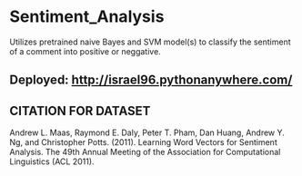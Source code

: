 # Sentiment_Analysis

Utilizes pretrained naive Bayes and SVM model(s) to classify the sentiment of a comment into positive or neggative. 

## Deployed: http://israel96.pythonanywhere.com/

## CITATION FOR DATASET
Andrew L. Maas, Raymond E. Daly, Peter T. Pham, Dan Huang, Andrew Y. Ng, and 
Christopher Potts. (2011). 
Learning Word Vectors for Sentiment Analysis. 
The 49th Annual Meeting of the Association for 
Computational Linguistics (ACL 2011).
